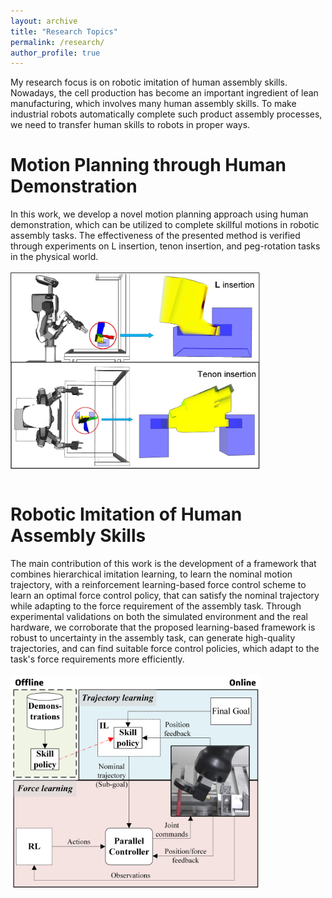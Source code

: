 ```yaml
---
layout: archive
title: "Research Topics"
permalink: /research/
author_profile: true
---
```


My research focus is on robotic imitation of human assembly skills. Nowadays, the cell production has become an important ingredient of lean manufacturing, which involves many human assembly skills. To make industrial robots automatically complete such product assembly processes, we need to transfer human skills to robots in proper ways.

# Motion Planning through Human Demonstration

In this work, we develop a novel motion planning approach using human demonstration, which can be utilized to complete skillful motions in robotic assembly tasks. The effectiveness of the presented method is verified through experiments on L insertion, tenon insertion, and peg-rotation tasks in the physical world.
<br/><br/>
<img align="center" width="400" src="../images/motionplanning.jpg">
<br/><br/>

# Robotic Imitation of Human Assembly Skills

The main contribution of this work is the development of a framework that combines hierarchical imitation learning, to learn the nominal motion trajectory, with a reinforcement learning-based force control scheme to learn an optimal force control policy, that can satisfy the nominal trajectory while adapting to the force requirement of the assembly task.
Through experimental validations on both the simulated environment and the real hardware, we corroborate that the proposed learning-based framework is robust to uncertainty in the assembly task, can generate high-quality trajectories, and can find suitable force control policies, which adapt to the task's force requirements more efficiently.
<br/><br/>
<img align="center" width="400" src="../images/overall_system.png">
